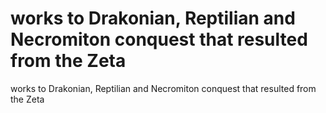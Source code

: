 # works to Drakonian, Reptilian and Necromiton conquest that resulted from the Zeta

works to Drakonian, Reptilian and Necromiton conquest that resulted from the Zeta